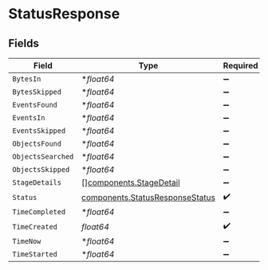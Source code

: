 # StatusResponse


## Fields

| Field                                                                              | Type                                                                               | Required                                                                           | Description                                                                        |
| ---------------------------------------------------------------------------------- | ---------------------------------------------------------------------------------- | ---------------------------------------------------------------------------------- | ---------------------------------------------------------------------------------- |
| `BytesIn`                                                                          | **float64*                                                                         | :heavy_minus_sign:                                                                 | N/A                                                                                |
| `BytesSkipped`                                                                     | **float64*                                                                         | :heavy_minus_sign:                                                                 | N/A                                                                                |
| `EventsFound`                                                                      | **float64*                                                                         | :heavy_minus_sign:                                                                 | N/A                                                                                |
| `EventsIn`                                                                         | **float64*                                                                         | :heavy_minus_sign:                                                                 | N/A                                                                                |
| `EventsSkipped`                                                                    | **float64*                                                                         | :heavy_minus_sign:                                                                 | N/A                                                                                |
| `ObjectsFound`                                                                     | **float64*                                                                         | :heavy_minus_sign:                                                                 | N/A                                                                                |
| `ObjectsSearched`                                                                  | **float64*                                                                         | :heavy_minus_sign:                                                                 | N/A                                                                                |
| `ObjectsSkipped`                                                                   | **float64*                                                                         | :heavy_minus_sign:                                                                 | N/A                                                                                |
| `StageDetails`                                                                     | [][components.StageDetail](../../models/components/stagedetail.md)                 | :heavy_minus_sign:                                                                 | N/A                                                                                |
| `Status`                                                                           | [components.StatusResponseStatus](../../models/components/statusresponsestatus.md) | :heavy_check_mark:                                                                 | N/A                                                                                |
| `TimeCompleted`                                                                    | **float64*                                                                         | :heavy_minus_sign:                                                                 | N/A                                                                                |
| `TimeCreated`                                                                      | *float64*                                                                          | :heavy_check_mark:                                                                 | N/A                                                                                |
| `TimeNow`                                                                          | **float64*                                                                         | :heavy_minus_sign:                                                                 | N/A                                                                                |
| `TimeStarted`                                                                      | **float64*                                                                         | :heavy_minus_sign:                                                                 | N/A                                                                                |